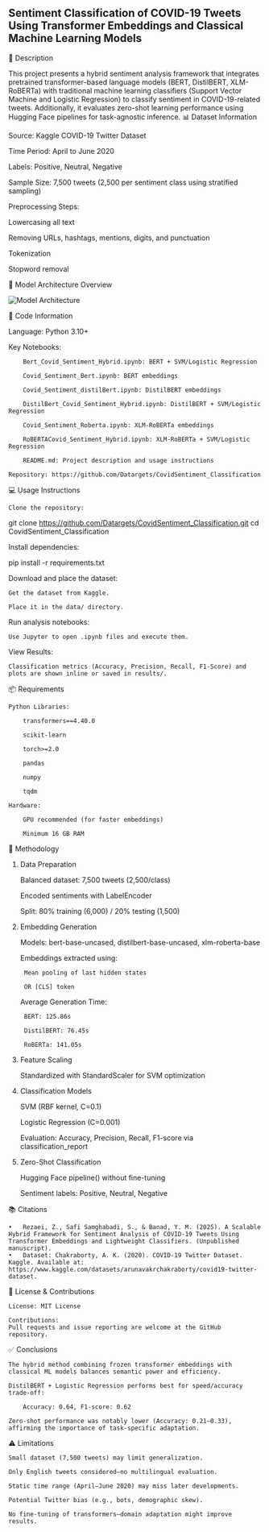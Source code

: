 ## Sentiment Classification of COVID-19 Tweets Using Transformer Embeddings and Classical Machine Learning Models
📌 Description

This project presents a hybrid sentiment analysis framework that integrates pretrained transformer-based language models (BERT, DistilBERT, XLM-RoBERTa) with traditional machine learning classifiers (Support Vector Machine and Logistic Regression) to classify sentiment in COVID-19-related tweets. Additionally, it evaluates zero-shot learning performance using Hugging Face pipelines for task-agnostic inference.
📊 Dataset Information

Source: Kaggle COVID-19 Twitter Dataset

Time Period: April to June 2020

Labels: Positive, Neutral, Negative

Sample Size: 7,500 tweets (2,500 per sentiment class using stratified sampling)

Preprocessing Steps:

  Lowercasing all text

  Removing URLs, hashtags, mentions, digits, and punctuation

  Tokenization

  Stopword removal

🧠 Model Architecture Overview

   ![Model Architecture](images/Figure1.png)


🧾 Code Information

   Language: Python 3.10+

   Key Notebooks:

        Bert_Covid_Sentiment_Hybrid.ipynb: BERT + SVM/Logistic Regression

        Covid_Sentiment_Bert.ipynb: BERT embeddings

        Covid_Sentiment_distilBert.ipynb: DistilBERT embeddings

        DistilBert_Covid_Sentiment_Hybrid.ipynb: DistilBERT + SVM/Logistic Regression

        Covid_Sentiment_Roberta.ipynb: XLM-RoBERTa embeddings

        RoBERTACovid_Sentiment_Hybrid.ipynb: XLM-RoBERTa + SVM/Logistic Regression

        README.md: Project description and usage instructions

    Repository: https://github.com/Datargets/CovidSentiment_Classification

💻 Usage Instructions

    Clone the repository:

git clone https://github.com/Datargets/CovidSentiment_Classification.git
cd CovidSentiment_Classification

Install dependencies:

pip install -r requirements.txt

Download and place the dataset:

    Get the dataset from Kaggle.

    Place it in the data/ directory.

Run analysis notebooks:

    Use Jupyter to open .ipynb files and execute them.

View Results:

    Classification metrics (Accuracy, Precision, Recall, F1-Score) and plots are shown inline or saved in results/.

📦 Requirements

    Python Libraries:

        transformers==4.40.0

        scikit-learn

        torch>=2.0

        pandas

        numpy

        tqdm

    Hardware:

        GPU recommended (for faster embeddings)

        Minimum 16 GB RAM

🧪 Methodology
1. Data Preparation

    Balanced dataset: 7,500 tweets (2,500/class)

    Encoded sentiments with LabelEncoder

    Split: 80% training (6,000) / 20% testing (1,500)

2. Embedding Generation

    Models: bert-base-uncased, distilbert-base-uncased, xlm-roberta-base

    Embeddings extracted using:

        Mean pooling of last hidden states

        OR [CLS] token

    Average Generation Time:

        BERT: 125.86s

        DistilBERT: 76.45s

        RoBERTa: 141.05s

3. Feature Scaling

    Standardized with StandardScaler for SVM optimization

4. Classification Models

    SVM (RBF kernel, C=0.1)

    Logistic Regression (C=0.001)

    Evaluation: Accuracy, Precision, Recall, F1-score via classification_report

5. Zero-Shot Classification

    Hugging Face pipeline() without fine-tuning

    Sentiment labels: Positive, Neutral, Negative

📚 Citations

    
    •	Rezaei, Z., Safi Samghabadi, S., & Banad, Y. M. (2025). A Scalable Hybrid Framework for Sentiment Analysis of COVID-19 Tweets Using Transformer Embeddings and Lightweight Classifiers. (Unpublished manuscript).
    •	Dataset: Chakraborty, A. K. (2020). COVID-19 Twitter Dataset. Kaggle. Available at: https://www.kaggle.com/datasets/arunavakrchakraborty/covid19-twitter-dataset.


📜 License & Contributions

    License: MIT License

    Contributions:
    Pull requests and issue reporting are welcome at the GitHub repository.

✅ Conclusions

    The hybrid method combining frozen transformer embeddings with classical ML models balances semantic power and efficiency.

    DistilBERT + Logistic Regression performs best for speed/accuracy trade-off:

        Accuracy: 0.64, F1-score: 0.62

    Zero-shot performance was notably lower (Accuracy: 0.21–0.33), affirming the importance of task-specific adaptation.

⚠️ Limitations

    Small dataset (7,500 tweets) may limit generalization.

    Only English tweets considered—no multilingual evaluation.

    Static time range (April–June 2020) may miss later developments.

    Potential Twitter bias (e.g., bots, demographic skew).

    No fine-tuning of transformers—domain adaptation might improve results.
